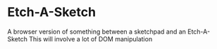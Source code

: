 # Etch-A-Sketch
A browser version of something between a sketchpad and an Etch-A-Sketch
This will involve a lot of DOM manipulation